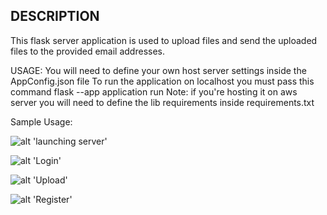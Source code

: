DESCRIPTION
---------------------------------------------------------
This flask server application is used to upload files
and send the uploaded files to the provided email addresses.

USAGE:
You will need to define your own host server settings inside the AppConfig.json file
To run the application on localhost you must pass this command
flask --app application run
Note: if you're hosting it on aws server you will need to define the lib requirements
inside requirements.txt

Sample Usage:

![alt 'launching server'](http://algorithmhunter.freeasphost.net/Files/Images/first.png)

![alt 'Login'](http://algorithmhunter.freeasphost.net/Files/Images/Register.png)

![alt 'Upload'](http://algorithmhunter.freeasphost.net/Files/Images/Login.png)

![alt 'Register'](http://algorithmhunter.freeasphost.net/Files/Images/Upload.png)
